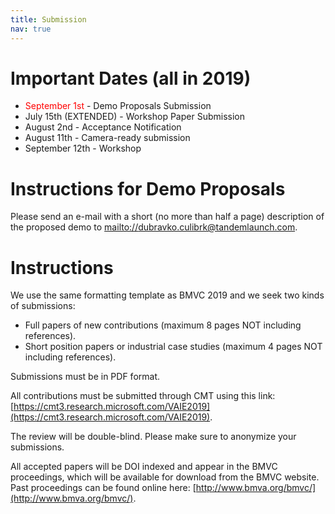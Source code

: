 ```yaml
---
title: Submission
nav: true
---
```


# Important Dates (all in 2019)

- <span style="color:red">September 1st </span> - Demo Proposals Submission
- July 15th (EXTENDED) - Workshop Paper Submission
- August 2nd - Acceptance Notification
- August 11th - Camera-ready submission
- September 12th - Workshop

# Instructions for Demo Proposals
Please send an e-mail with a short (no more than half a page) description of the proposed demo to  [mailto://dubravko.culibrk@tandemlaunch.com](dubravko.culibrk@tandemlaunch.com).

# Instructions

We use the same formatting template as BMVC 2019 and we seek two kinds of submissions:

- Full papers of new contributions (maximum 8 pages NOT including references).
- Short position papers or industrial case studies (maximum 4 pages NOT including references).

Submissions must be in PDF format. 

All contributions must be submitted through CMT using this link: [https://cmt3.research.microsoft.com/VAIE2019](https://cmt3.research.microsoft.com/VAIE2019). 

The review will be double-blind. Please make sure to anonymize your submissions. 

All accepted papers will be DOI indexed and appear in the BMVC proceedings, which will be available for download from the BMVC website. Past proceedings can be found online here: [http://www.bmva.org/bmvc/](http://www.bmva.org/bmvc/). 
